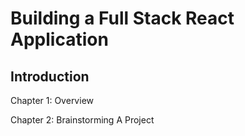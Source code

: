 # Building a Full Stack React Application

## Introduction

Chapter 1: Overview

Chapter 2: Brainstorming A Project
